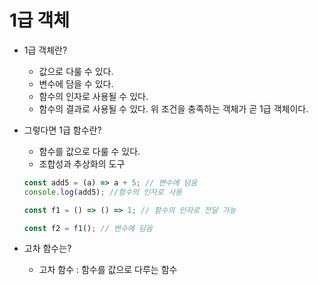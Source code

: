 # 1급 객체

- 1급 객체란?

  - 값으로 다룰 수 있다.
  - 변수에 담을 수 있다.
  - 함수의 인자로 사용될 수 있다.
  - 함수의 결과로 사용될 수 있다.
    위 조건을 충족하는 객체가 곧 1급 객체이다.

- 그렇다면 1급 함수란?

  - 함수를 값으로 다룰 수 있다.
  - 조합성과 추상화의 도구

  ```js
  const add5 = (a) => a + 5; // 변수에 담음
  console.log(add5); //함수의 인자로 사용

  const f1 = () => () => 1; // 함수의 인자로 전달 가능

  const f2 = f1(); // 변수에 담음
  ```

- 고차 함수는?
  - 고차 함수 : 함수를 값으로 다루는 함수
